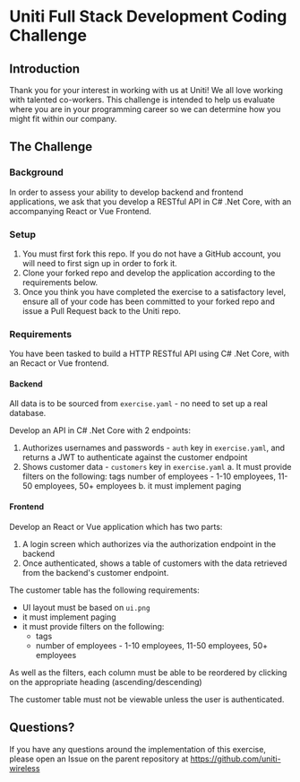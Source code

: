 # Uniti Full Stack Development Coding Challenge

## Introduction

Thank you for your interest in working with us at Uniti!
We all love working with talented co-workers. This challenge is intended to help us evaluate where you are in your programming career so we can determine how you might fit within our company.

## The Challenge

### Background

In order to assess your ability to develop backend and frontend applications, we ask that you develop a RESTful API in C# .Net Core, with an accompanying React or Vue Frontend.

### Setup

1. You must first fork this repo. If you do not have a GitHub account, you will need to first sign up in order to fork it.
2. Clone your forked repo and develop the application according to the requirements below.
3. Once you think you have completed the exercise to a satisfactory level, ensure all of your code has been committed to your forked repo and issue a Pull Request back to the Uniti repo.

### Requirements

You have been tasked to build a HTTP RESTful API using C# .Net Core, with an Recact or Vue frontend.

#### Backend

All data is to be sourced from `exercise.yaml` - no need to set up a real database.

Develop an API in C# .Net Core with 2 endpoints:
1. Authorizes usernames and passwords - `auth` key in `exercise.yaml`, and returns a JWT to authenticate against the customer endpoint
2. Shows customer data - `customers` key in `exercise.yaml`
  a. It must provide filters on the following:
      tags
      number of employees - 1-10 employees, 11-50 employees, 50+ employees
  b. it must implement paging


#### Frontend

Develop an React or Vue application which has two parts:
1. A login screen which authorizes via the authorization endpoint in the backend
2. Once authenticated, shows a table of customers with the data retrieved from the backend's customer endpoint.

The customer table has the following requirements:
- UI layout must be based on `ui.png`
- it must implement paging
- it must provide filters on the following:
  - tags
  - number of employees - 1-10 employees, 11-50 employees, 50+ employees

As well as the filters, each column must be able to be reordered by clicking on the appropriate heading (ascending/descending)

The customer table must not be viewable unless the user is authenticated.

## Questions?

If you have any questions around the implementation of this exercise, please open an Issue on the parent repository at https://github.com/uniti-wireless

